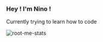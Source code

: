 ### Hey ! I'm Nino !

Currently trying to learn how to code

![root-me-stats](https://root-me-diff.vercel.app/rm-gh?nickname=nin7o&gstats=show)
